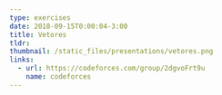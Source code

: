 ```yaml
---
type: exercises
date: 2018-09-15T0:00:04-3:00
title: Vetores
tldr: 
thumbnail: /static_files/presentations/vetores.png
links: 
  - url: https://codeforces.com/group/2dgvoFrt9u
    name: codeforces
---
```

